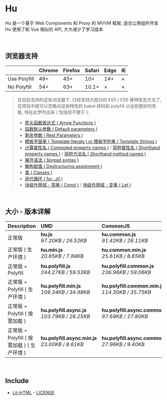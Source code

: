 # Hu
Hu 是一个基于 Web Components 和 Proxy 的 MVVM 框架, 适合公用组件开发<br>
Hu 使用了和 Vue 相似的 API, 大大减少了学习成本

<br>

## 浏览器支持

|              | Chrome | Firefox | Safari | Edge | IE |
| :-           | :-     | :-      | :-     | :-   | :- |
| Use Polyfill | 49+    | 45+     | 10+    | 14+  | ×  |
| No Polyfill  | 54+    | 63+     | 10.1+  | ×    | ×  |

> 在目前支持的这些浏览器下, 已经支持大部分的 ES5 / ES6 等特性及方法了,<br>
> 在项目中就可以忽略对这些特性的 babel 转码和 polyfill 以达到更好的性能, 特在此罗列出来 ( 包括但不限于 ): <br>
  > - [箭头函数表达式 ( Arrow Functions )](https://developer.mozilla.org/zh-CN/docs/Web/JavaScript/Reference/Functions/Arrow_functions)
  > - [函数默认参数 ( Default parameters )](https://developer.mozilla.org/zh-CN/docs/Web/JavaScript/Reference/Functions/Default_parameters)
  > - [剩余参数 ( Rest Parameters )](https://developer.mozilla.org/zh-CN/docs/Web/JavaScript/Reference/Functions/Rest_parameters)
  > - [模板字面量 ( Template literals ) or 模板字符串 ( Template Strings )](https://developer.mozilla.org/zh-CN/docs/Web/JavaScript/Reference/template_strings)
  > - [计算属性名 ( Computed property names )](https://developer.mozilla.org/zh-CN/docs/Web/JavaScript/Reference/Operators/Object_initializer#计算属性名) / [简短属性名 ( Shorthand property names )](https://developer.mozilla.org/zh-CN/docs/Web/JavaScript/Reference/Operators/Object_initializer#属性定义) / [简短方法名 ( Shorthand method names )](https://developer.mozilla.org/zh-CN/docs/Web/JavaScript/Reference/Operators/Object_initializer#方法定义)
  > - [展开语法 ( Spread syntax )](https://developer.mozilla.org/zh-CN/docs/Web/JavaScript/Reference/Operators/Spread_syntax)
  > - [解构赋值 ( Destructuring assignment )](https://developer.mozilla.org/zh-CN/docs/Web/JavaScript/Reference/Operators/Destructuring_assignment)
  > - [类 ( Classes )](https://developer.mozilla.org/zh-CN/docs/Web/JavaScript/Reference/Classes)
  > - [迭代循环 ( for...of )](https://developer.mozilla.org/zh-CN/docs/Web/JavaScript/Reference/Statements/for...of)
  > - [块级作用域 - 常量 ( Const )](https://developer.mozilla.org/zh-CN/docs/Web/JavaScript/Reference/Statements/const) / [块级作用域 - 变量 ( Let )](https://developer.mozilla.org/zh-CN/docs/Web/JavaScript/Reference/Statements/let)

<br>

## 大小 - 版本详解
| Description | UMD | CommonJS | ES Module |
| :- | :- | :- | :- |
| 正常版 | **hu.js**<br>*97.20KB / 26.52KB* | **hu.common.js**<br>*91.42KB / 26.11KB* | **hu.esm.js**<br>*91.41KB / 26.09KB* |
| 正常版 ( 生产环境 ) | **hu.min.js**<br>*20.65KB / 7.89KB* | **hu.common.min.js**<br>*25.61KB / 8.65KB* | **hu.esm.min.js**<br>*20.48KB / 7.81KB* |
| 正常版 + Polyfill | **hu.polyfill.js**<br>*244.27KB / 59.53KB* | **hu.polyfill.common.js**<br>*236.96KB / 59.06KB* | **hu.polyfill.esm.js**<br>*236.95KB / 59.05KB* |
| 正常版 + Polyfill ( 生产环境 ) | **hu.polyfill.min.js**<br>*109.34KB / 34.98KB* | **hu.polyfill.common.min.js**<br>*114.30KB / 35.75KB* | **hu.polyfill.esm.min.js**<br>*109.17KB / 34.91KB* |
| 正常版 + Polyfill ( 按需加载 ) | **hu.polyfill.async.js**<br>*103.79KB / 28.25KB* | **hu.polyfill.async.common.js**<br>*97.69KB / 27.80KB* | **hu.polyfill.async.esm.js**<br>*97.68KB / 27.78KB* |
| 正常版 + Polyfill ( 按需加载 ) ( 生产环境 ) | **hu.polyfill.async.min.js**<br>*23.00KB / 8.61KB* | **hu.polyfill.async.common.min.js**<br>*27.96KB / 9.40KB* | **hu.polyfill.async.esm.min.js**<br>*22.83KB / 8.54KB* |

<br>

## Include
  - [Lit-HTML](https://github.com/Polymer/lit-html) \- [LICENSE](https://github.com/Polymer/lit-html/blob/master/LICENSE)